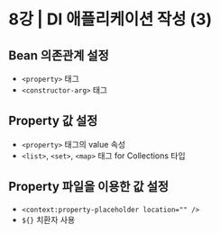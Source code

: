 # 8강 | DI 애플리케이션 작성 (3)

## Bean 의존관계 설정
* `<property>` 태그
* `<constructor-arg>` 태그

## Property 값 설정
* `<property>` 태그의 value 속성
* `<list>`, `<set>`, `<map>` 태그 for Collections 타입

## Property 파일을 이용한 값 설정
* `<context:property-placeholder location="" />`
* `${}` 치환자 사용
